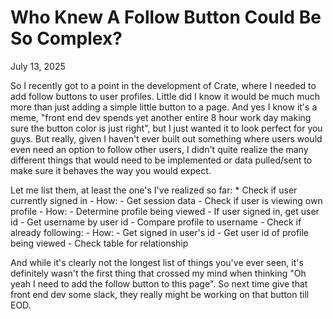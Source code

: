 # Who Knew A Follow Button Could Be So Complex?
July 13, 2025

So I recently got to a point in the development of Crate, where I needed to add follow buttons to user profiles. Little did I know it would be much much more than just adding a simple little button to a page. And yes I know it's a meme, "front end dev spends yet another entire 8 hour work day making sure the button color is just right", but I just wanted it to look perfect for you guys. But really, given I haven't ever built out something where users would even need an option to follow other users, I didn't quite realize the many different things that would need to be implemented or data pulled/sent to make sure it behaves the way you would expect. 

Let me list them, at least the one's I've realized so far:
    * Check if user currently signed in
        - How:
            - Get session data
            - Check if user is viewing own profile
                - How:
                    - Determine profile being viewed
                    - If user signed in, get user id
                    - Get username by user id
                    - Compare profile to username
                    - Check if already following:
                        - How:
                            - Get signed in user's id
                            - Get user id of profile being viewed
                            - Check table for relationship

And while it's clearly not the longest list of things you've ever seen, it's definitely wasn't the first thing that crossed my mind when thinking "Oh yeah I need to add the follow button to this page". So next time give that front end dev some slack, they really might be working on that button till EOD.
